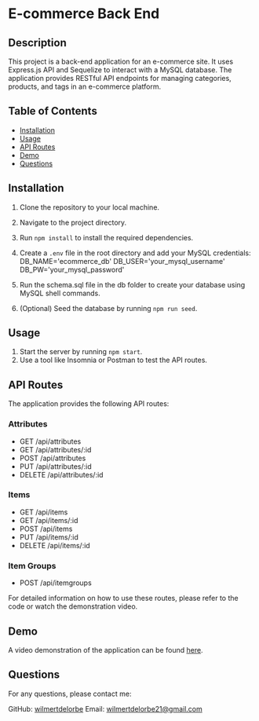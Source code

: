 # E-commerce Back End

## Description

This project is a back-end application for an e-commerce site. It uses Express.js API and Sequelize to interact with a MySQL database. The application provides RESTful API endpoints for managing categories, products, and tags in an e-commerce platform.

## Table of Contents

- [Installation](#installation)
- [Usage](#usage)
- [API Routes](#api-routes)
- [Demo](#demo)
- [Questions](#questions)

## Installation

1. Clone the repository to your local machine.
2. Navigate to the project directory.
3. Run `npm install` to install the required dependencies.
4. Create a `.env` file in the root directory and add your MySQL credentials:
DB_NAME='ecommerce_db'
DB_USER='your_mysql_username'
DB_PW='your_mysql_password'

5. Run the schema.sql file in the db folder to create your database using MySQL shell commands.
6. (Optional) Seed the database by running `npm run seed`.

## Usage

1. Start the server by running `npm start`.
2. Use a tool like Insomnia or Postman to test the API routes.

## API Routes

The application provides the following API routes:

### Attributes
- GET /api/attributes
- GET /api/attributes/:id
- POST /api/attributes
- PUT /api/attributes/:id
- DELETE /api/attributes/:id

### Items
- GET /api/items
- GET /api/items/:id
- POST /api/items
- PUT /api/items/:id
- DELETE /api/items/:id

### Item Groups
- POST /api/itemgroups

For detailed information on how to use these routes, please refer to the code or watch the demonstration video.

## Demo

A video demonstration of the application can be found [here](https://youtu.be/oNRnZPAr9XM?si=1heAmjUTDmc4dIPl).

## Questions

For any questions, please contact me:

GitHub: [wilmertdelorbe](https://github.com/wilmertdelorbe)
Email: wilmertdelorbe21@gmail.com